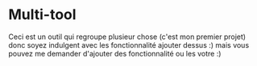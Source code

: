 # Multi-tool
Ceci est un outil qui regroupe plusieur chose (c'est mon premier projet) donc soyez indulgent avec les fonctionnalité ajouter dessus :) mais vous pouvez me demander d'ajouter des fonctionnalité ou les votre :)
